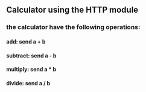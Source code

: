 ## Calculator using the HTTP module
### the calculator have the following operations:
#### add: send a + b
#### subtract: send a - b
#### multiply: send a * b
#### divide: send a / b
